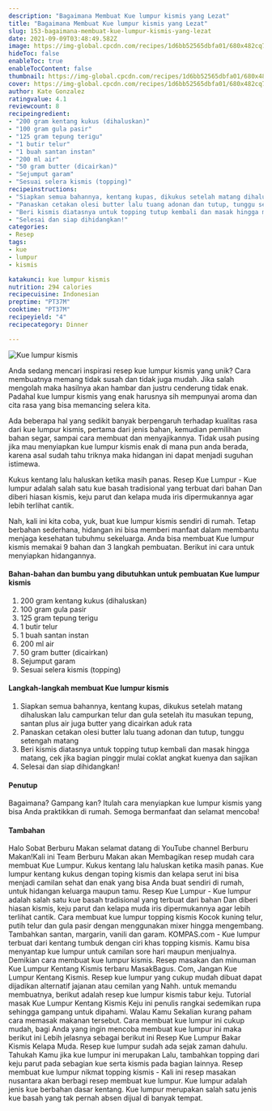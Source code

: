 ```yaml
---
description: "Bagaimana Membuat Kue lumpur kismis yang Lezat"
title: "Bagaimana Membuat Kue lumpur kismis yang Lezat"
slug: 153-bagaimana-membuat-kue-lumpur-kismis-yang-lezat
date: 2021-09-09T03:48:49.582Z
image: https://img-global.cpcdn.com/recipes/1d6bb52565dbfa01/680x482cq70/kue-lumpur-kismis-foto-resep-utama.jpg
hideToc: false
enableToc: true
enableTocContent: false
thumbnail: https://img-global.cpcdn.com/recipes/1d6bb52565dbfa01/680x482cq70/kue-lumpur-kismis-foto-resep-utama.jpg
cover: https://img-global.cpcdn.com/recipes/1d6bb52565dbfa01/680x482cq70/kue-lumpur-kismis-foto-resep-utama.jpg
author: Kate Gonzalez
ratingvalue: 4.1
reviewcount: 8
recipeingredient:
- "200 gram kentang kukus (dihaluskan)"
- "100 gram gula pasir"
- "125 gram tepung terigu"
- "1 butir telur"
- "1 buah santan instan"
- "200 ml air"
- "50 gram butter (dicairkan)"
- "Sejumput garam"
- "Sesuai selera kismis (topping)"
recipeinstructions:
- "Siapkan semua bahannya, kentang kupas, dikukus setelah matang dihaluskan lalu campurkan telur dan gula setelah itu masukan tepung, santan plus air juga butter yang dicairkan aduk rata"
- "Panaskan cetakan olesi butter lalu tuang adonan dan tutup, tunggu setengah matang"
- "Beri kismis diatasnya untuk topping tutup kembali dan masak hingga matang, cek jika bagian pinggir mulai coklat angkat kuenya dan sajikan"
- "Selesai dan siap dihidangkan!"
categories:
- Resep
tags:
- kue
- lumpur
- kismis

katakunci: kue lumpur kismis 
nutrition: 294 calories
recipecuisine: Indonesian
preptime: "PT37M"
cooktime: "PT37M"
recipeyield: "4"
recipecategory: Dinner

---
```



![Kue lumpur kismis](https://img-global.cpcdn.com/recipes/1d6bb52565dbfa01/680x482cq70/kue-lumpur-kismis-foto-resep-utama.jpg)

Anda sedang mencari inspirasi resep kue lumpur kismis yang unik? Cara membuatnya memang tidak susah dan tidak juga mudah. Jika salah mengolah maka hasilnya akan hambar dan justru cenderung tidak enak. Padahal kue lumpur kismis yang enak harusnya sih mempunyai aroma dan cita rasa yang bisa memancing selera kita.

Ada beberapa hal yang sedikit banyak berpengaruh terhadap kualitas rasa dari kue lumpur kismis, pertama dari jenis bahan, kemudian pemilihan bahan segar, sampai cara membuat dan menyajikannya. Tidak usah pusing jika mau menyiapkan kue lumpur kismis enak di mana pun anda berada, karena asal sudah tahu triknya maka hidangan ini dapat menjadi suguhan istimewa.

Kukus kentang lalu haluskan ketika masih panas. Resep Kue Lumpur - Kue lumpur adalah salah satu kue basah tradisional yang terbuat dari bahan Dan diberi hiasan kismis, keju parut dan kelapa muda iris dipermukannya agar lebih terlihat cantik. 

Nah, kali ini kita coba, yuk, buat kue lumpur kismis sendiri di rumah. Tetap berbahan sederhana, hidangan ini bisa memberi manfaat dalam membantu menjaga kesehatan tubuhmu sekeluarga. Anda bisa membuat Kue lumpur kismis memakai 9 bahan dan 3 langkah pembuatan. Berikut ini cara untuk menyiapkan hidangannya.

<!--inarticleads1-->

#### Bahan-bahan dan bumbu yang dibutuhkan untuk pembuatan Kue lumpur kismis

1. 200 gram kentang kukus (dihaluskan)
1. 100 gram gula pasir
1. 125 gram tepung terigu
1. 1 butir telur
1. 1 buah santan instan
1. 200 ml air
1. 50 gram butter (dicairkan)
1. Sejumput garam
1. Sesuai selera kismis (topping)

<!--inarticleads2-->

#### Langkah-langkah membuat Kue lumpur kismis

1. Siapkan semua bahannya, kentang kupas, dikukus setelah matang dihaluskan lalu campurkan telur dan gula setelah itu masukan tepung, santan plus air juga butter yang dicairkan aduk rata
1. Panaskan cetakan olesi butter lalu tuang adonan dan tutup, tunggu setengah matang
1. Beri kismis diatasnya untuk topping tutup kembali dan masak hingga matang, cek jika bagian pinggir mulai coklat angkat kuenya dan sajikan
1. Selesai dan siap dihidangkan!

#### Penutup

Bagaimana? Gampang kan? Itulah cara menyiapkan kue lumpur kismis yang bisa Anda praktikkan di rumah. Semoga bermanfaat dan selamat mencoba!

#### Tambahan

Halo Sobat Berburu Makan selamat datang di YouTube channel Berburu Makan!Kali ini Team Berburu Makan akan Membagikan resep mudah cara membuat Kue Lumpur. Kukus kentang lalu haluskan ketika masih panas. Kue lumpur kentang kukus dengan toping kismis dan kelapa serut ini bisa menjadi camilan sehat dan enak yang bisa Anda buat sendiri di rumah, untuk hidangan keluarga maupun tamu. Resep Kue Lumpur - Kue lumpur adalah salah satu kue basah tradisional yang terbuat dari bahan Dan diberi hiasan kismis, keju parut dan kelapa muda iris dipermukannya agar lebih terlihat cantik. Cara membuat kue lumpur topping kismis Kocok kuning telur, putih telur dan gula pasir dengan menggunakan mixer hingga mengembang. Tambahkan santan, margarin, vanili dan garam. KOMPAS.com - Kue lumpur terbuat dari kentang tumbuk dengan ciri khas topping kismis. Kamu bisa menyantap kue lumpur untuk camilan sore hari maupun menjualnya. Demikian cara membuat kue lumpur kismis. Resep masakan dan minuman Kue Lumpur Kentang Kismis terbaru MasakBagus. Com, Jangan Kue Lumpur Kentang Kismis. Resep kue lumpur yang cukup mudah dibuat dapat dijadikan alternatif jajanan atau cemilan yang Nahh. untuk memandu membuatnya, berikut adalah resep kue lumpur kismis tabur keju. Tutorial masak Kue Lumpur Kentang Kismis Keju ini penulis rangkai sedemikan rupa sehingga gampang untuk dipahami. Walau Kamu Sekalian kurang paham cara memasak makanan tersebut. Cara membuat kue lumpur ini cukup mudah, bagi Anda yang ingin mencoba membuat kue lumpur ini maka berikut ini Lebih jelasnya sebagai berikut ini Resep Kue Lumpur Bakar Kismis Kelapa Muda. Resep kue lumpur sudah ada sejak zaman dahulu. Tahukah Kamu jika kue lumpur ini merupakan Lalu, tambahkan topping dari keju parut pada sebagian kue serta kismis pada bagian lainnya. Resep membuat kue lumpur nikmat topping kismis - Kali ini resep masakan nusantara akan berbagi resep membuat kue lumpur. Kue lumpur adalah jenis kue berbahan dasar kentang. Kue lumpur merupakan salah satu jenis kue basah yang tak pernah absen dijual di banyak tempat. 

